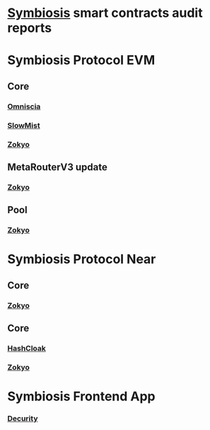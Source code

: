 # [Symbiosis](https://symbiosis.finance/) smart contracts audit reports


# Symbiosis Protocol EVM

## Core

### [Omniscia](./Symbiosis%20Protocol/core/Symbiosis%20Protocol%20Audit%20-%20Omniscia.pdf)
### [SlowMist](./Symbiosis%20Protocol/core/Symbiosis%20Protocol%20Audit%20-%20SlowMist.pdf)
### [Zokyo](./Symbiosis%20Protocol/core/Symbiosis%20Protocol%20Audit%20-%20Zokyo.pdf)

## MetaRouterV3 update

### [Zokyo](./Symbiosis%20Protocol/metarouter-v3/Symbiosis%20Protocol%20MRv3%20Audit%20-%20Zokyo.pdf)

## Pool 

### [Zokyo](./Symbiosis%20Protocol/pool/Symbiosis%20Pool%20Audit%20-%20Zokyo.pdf)

# Symbiosis Protocol Near

## Core

### [Zokyo](./Symbiosis%20Protocol%20Near/core/Symbiosis%20Protocol%20Audit%20-%20Zokyo.pdf)

## Core

### [HashCloak](./Symbiosis%20Protocol%20Terra/core/Symbiosis%20Protocol%20Audit%20-%20HashCloak.pdf)
### [Zokyo](./Symbiosis%20Protocol%20Terra/core/Symbiosis%20Protocol%20Audit%20-%20Zokyo.pdf)

# Symbiosis Frontend App

### [Decurity](./Symbiosis%20Frontend%20App/Symbiosis%20Frontend%20App%20-%20Decurity.pdf)
